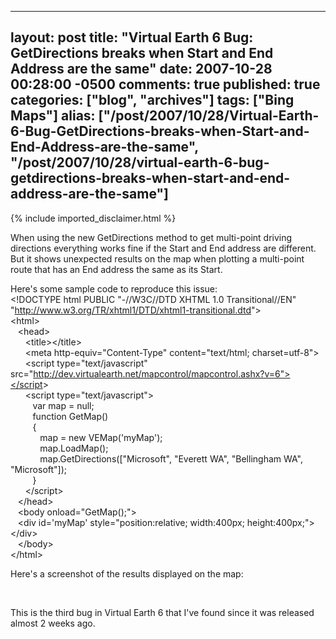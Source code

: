   ---
  layout: post
  title: "Virtual Earth 6 Bug: GetDirections breaks when Start and End Address are the same"
  date: 2007-10-28 00:28:00 -0500
  comments: true
  published: true
  categories: ["blog", "archives"]
  tags: ["Bing Maps"]
  alias: ["/post/2007/10/28/Virtual-Earth-6-Bug-GetDirections-breaks-when-Start-and-End-Address-are-the-same", "/post/2007/10/28/virtual-earth-6-bug-getdirections-breaks-when-start-and-end-address-are-the-same"]
  ---
<!-- more -->
{% include imported_disclaimer.html %}
<p>
When using the new GetDirections method to get multi-point driving directions everything works fine if the Start and End address are different. But it shows unexpected results on the map when plotting a multi-point route that has&nbsp;an End address the same as its Start.
</p>
<p>
Here&#39;s some sample code to reproduce this issue:<br />
&lt;!DOCTYPE html PUBLIC &quot;-//W3C//DTD XHTML 1.0 Transitional//EN&quot; &quot;<a href="http://www.w3.org/TR/xhtml1/DTD/xhtml1-transitional.dtd">http://www.w3.org/TR/xhtml1/DTD/xhtml1-transitional.dtd</a>&quot;&gt;<br />
&lt;html&gt;<br />
&nbsp;&nbsp; &lt;head&gt;<br />
&nbsp;&nbsp;&nbsp;&nbsp;&nbsp; &lt;title&gt;&lt;/title&gt;<br />
&nbsp;&nbsp;&nbsp;&nbsp;&nbsp; &lt;meta http-equiv=&quot;Content-Type&quot; content=&quot;text/html; charset=utf-8&quot;&gt;<br />
&nbsp;&nbsp;&nbsp;&nbsp;&nbsp; &lt;script type=&quot;text/javascript&quot; src=&quot;<a href="http://dev.virtualearth.net/mapcontrol/mapcontrol.ashx?v=6&quot;&gt;&lt;/script">http://dev.virtualearth.net/mapcontrol/mapcontrol.ashx?v=6&quot;&gt;&lt;/script</a>&gt;<br />
&nbsp;&nbsp;&nbsp;&nbsp;&nbsp; &lt;script type=&quot;text/javascript&quot;&gt;<br />
&nbsp;&nbsp;&nbsp;&nbsp;&nbsp;&nbsp;&nbsp;&nbsp; var map = null;<br />
&nbsp;&nbsp;&nbsp;&nbsp;&nbsp;&nbsp;&nbsp;&nbsp; function GetMap()<br />
&nbsp;&nbsp;&nbsp;&nbsp;&nbsp;&nbsp;&nbsp;&nbsp; {<br />
&nbsp;&nbsp;&nbsp;&nbsp;&nbsp;&nbsp;&nbsp;&nbsp;&nbsp;&nbsp;&nbsp; map = new VEMap(&#39;myMap&#39;);<br />
&nbsp;&nbsp;&nbsp;&nbsp;&nbsp;&nbsp;&nbsp;&nbsp;&nbsp;&nbsp;&nbsp; map.LoadMap();<br />
&nbsp;&nbsp;&nbsp;&nbsp;&nbsp;&nbsp;&nbsp;&nbsp;&nbsp;&nbsp;&nbsp; map.GetDirections([&quot;Microsoft&quot;, &quot;Everett WA&quot;, &quot;Bellingham WA&quot;, &quot;Microsoft&quot;]);<br />
&nbsp;&nbsp;&nbsp;&nbsp;&nbsp;&nbsp;&nbsp;&nbsp; }&nbsp;&nbsp; <br />
&nbsp;&nbsp;&nbsp;&nbsp;&nbsp; &lt;/script&gt;<br />
&nbsp;&nbsp; &lt;/head&gt;<br />
&nbsp;&nbsp; &lt;body onload=&quot;GetMap();&quot;&gt;<br />
&nbsp;&nbsp; &lt;div id=&#39;myMap&#39; style=&quot;position:relative; width:400px; height:400px;&quot;&gt;&lt;/div&gt;<br />
&nbsp;&nbsp; &lt;/body&gt;<br />
&lt;/html&gt;
</p>
<p>
Here&#39;s a screenshot of the results displayed on the map:
</p>
<p>
&nbsp;
<img src="/image.axd?picture=VE6Bug_MultiPointDirections.png" alt="" />
</p>
<p>
This is the third bug in Virtual Earth 6 that I&#39;ve found since it was released almost 2 weeks ago.
</p>
